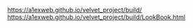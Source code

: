 https://a1exweb.github.io/velvet_project/build/
https://a1exweb.github.io/velvet_project/build/LookBook.html
